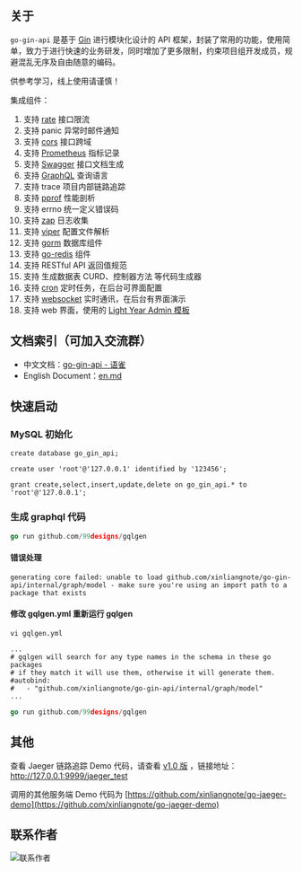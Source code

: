 ## 关于

`go-gin-api` 是基于 [Gin](https://github.com/gin-gonic/gin) 进行模块化设计的 API 框架，封装了常用的功能，使用简单，致力于进行快速的业务研发，同时增加了更多限制，约束项目组开发成员，规避混乱无序及自由随意的编码。

供参考学习，线上使用请谨慎！

集成组件：

1. 支持 [rate](https://golang.org/x/time/rate) 接口限流 
1. 支持 panic 异常时邮件通知 
1. 支持 [cors](https://github.com/rs/cors) 接口跨域 
1. 支持 [Prometheus](https://github.com/prometheus/client_golang) 指标记录 
1. 支持 [Swagger](https://github.com/swaggo/gin-swagger) 接口文档生成 
1. 支持 [GraphQL](https://github.com/99designs/gqlgen) 查询语言 
1. 支持 trace 项目内部链路追踪 
1. 支持 [pprof](https://github.com/gin-contrib/pprof) 性能剖析
1. 支持 errno 统一定义错误码 
1. 支持 [zap](https://go.uber.org/zap) 日志收集 
1. 支持 [viper](https://github.com/spf13/viper) 配置文件解析
1. 支持 [gorm](https://gorm.io/gorm) 数据库组件
1. 支持 [go-redis](https://github.com/go-redis/redis/v7) 组件
1. 支持 RESTful API 返回值规范
1. 支持 生成数据表 CURD、控制器方法 等代码生成器
1. 支持 [cron](https://github.com/jakecoffman/cron) 定时任务，在后台可界面配置
1. 支持 [websocket](https://github.com/gorilla/websocket) 实时通讯，在后台有界面演示
1. 支持 web 界面，使用的 [Light Year Admin 模板](https://gitee.com/yinqi/Light-Year-Admin-Using-Iframe)


## 文档索引（可加入交流群）

- 中文文档：[go-gin-api - 语雀](https://www.yuque.com/xinliangnote/go-gin-api/ngc3x5)
- English Document：[en.md](https://github.com/xinliangnote/go-gin-api/blob/master/en.md)



## 快速启动

### MySQL 初始化
```mysql
create database go_gin_api;

create user 'root'@'127.0.0.1' identified by '123456';

grant create,select,insert,update,delete on go_gin_api.* to 'root'@'127.0.0.1';
```

### 生成 graphql 代码
```go
go run github.com/99designs/gqlgen
```
#### 错误处理
```text
generating core failed: unable to load github.com/xinliangnote/go-gin-api/internal/graph/model - make sure you're using an import path to a package that exists
```
#### 修改 gqlgen.yml 重新运行 gqlgen
```shell
vi gqlgen.yml
```
```text
...
# gqlgen will search for any type names in the schema in these go packages
# if they match it will use them, otherwise it will generate them.
#autobind:
#   - "github.com/xinliangnote/go-gin-api/internal/graph/model"
...
```
```go
go run github.com/99designs/gqlgen
```

## 其他

查看 Jaeger 链路追踪 Demo 代码，请查看 [v1.0 版](https://github.com/xinliangnote/go-gin-api/releases/tag/v1.0) ，链接地址：http://127.0.0.1:9999/jaeger_test

调用的其他服务端 Demo 代码为 [https://github.com/xinliangnote/go-jaeger-demo](https://github.com/xinliangnote/go-jaeger-demo)

## 联系作者

![联系作者](https://i.loli.net/2021/07/02/cwiLQ13CRgJIS86.jpg)

